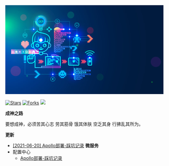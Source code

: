 <img  bor src="img.jpg">

[![Stars](https://img.shields.io/github/stars/LvanLiu/LvanNote?style=plastic)](https://github.com/LvanLiu/LvanNote)
[![Forks](https://img.shields.io/github/forks/LvanLiu/LvanNote?style=plastic)](https://github.com/LvanLiu/LvanNote)
[![](https://img.shields.io/badge/Author-Lvan-orange.svg)](https://gitee.com/lvanliu/lvan-note)

**成神之路**

要想成神，必须苦其心志 劳其筋骨 饿其体肤 空乏其身 行拂乱其所为。

**更新**
- [[2021-06-20] Apollo部署-踩坑记录](微服务/配置中心/apollo-踩坑记录.md)
**微服务**
- 配置中心
	- [Apollo部署-踩坑记录](微服务/配置中心/apollo-踩坑记录.md)
